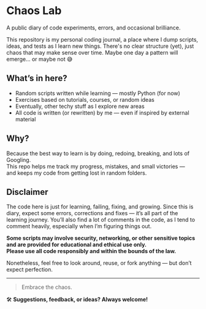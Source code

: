 # Chaos Lab

A public diary of code experiments, errors, and occasional brilliance.

This repository is my personal coding journal, a place where I dump scripts, ideas, and tests as I learn new things. There's no clear structure (yet), just chaos that may make sense over time. Maybe one day a pattern will emerge... or maybe not 😅

## What’s in here?

- Random scripts written while learning — mostly Python (for now)  
- Exercises based on tutorials, courses, or random ideas  
- Eventually, other techy stuff as I explore new areas  
- All code is written (or rewritten) by me — even if inspired by external material  

## Why?

Because the best way to learn is by doing, redoing, breaking, and lots of Googling.  
This repo helps me track my progress, mistakes, and small victories —  
and keeps my code from getting lost in random folders.

## Disclaimer

The code here is just for learning, failing, fixing, and growing. Since this is diary, expect some errors, corrections and fixes — it’s all part of the learning journey. 
You’ll also find a lot of comments in the code, as I tend to comment heavily, especially when I’m figuring things out.

**Some scripts may involve security, networking, or other sensitive topics and are provided for educational and ethical use only.  
Please use all code responsibly and within the bounds of the law.**

Nonetheless, feel free to look around, reuse, or fork anything — but don’t expect perfection.

---

> Embrace the chaos.

🛠️ **Suggestions, feedback, or ideas? Always welcome!**
